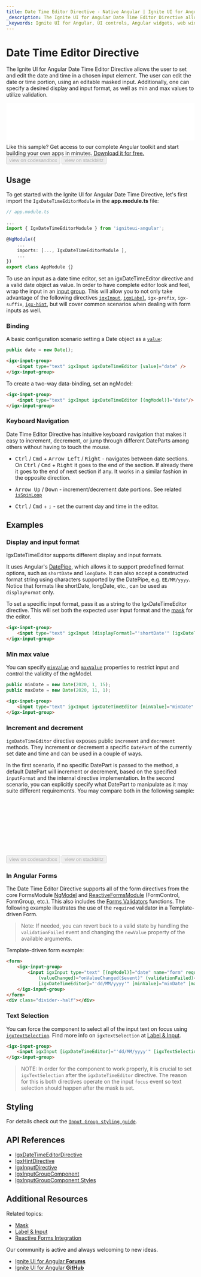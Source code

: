 ```yaml
---
title: Date Time Editor Directive - Native Angular | Ignite UI for Angular 
_description: The Ignite UI for Angular Date Time Editor Directive allows the user to handle date and time using a Date Object.
_keywords: Ignite UI for Angular, UI controls, Angular widgets, web widgets, UI widgets, Angular, Native Angular Components Suite, Native Angular Controls, Native Angular Components Library, Native Angular Components, Angular Date Time Editor Directive, Angular Date Time Directive control, Date Time Editor, Angular Date Time Directive
---
```


# Date Time Editor Directive
<p class="highlight">The Ignite UI for Angular Date Time Editor Directive allows the user to set and edit the date and time in a chosen input element. The user can edit the date or time portion, using an editable masked input. Additionally, one can specify a desired display and input format, as well as min and max values to utilize validation.</p>
<div class="divider"></div>

<div class="sample-container loading" style="height:100px">
    <iframe id="datetime-basic-iframe" src="{environment:demosBaseUrl}/scheduling/datetime-basic" width="100%" height="100%" seamless="" frameborder="0" onload="onSampleIframeContentLoaded(this);"></iframe>
</div>
<p style="margin: 0;padding-top: 0.5rem">Like this sample? Get access to our complete Angular toolkit and start building your own apps in minutes. <a class="no-external-icon mchNoDecorate trackCTA" target="_blank" href="https://www.infragistics.com/products/ignite-ui-angular/download" data-xd-ga-action="Download" data-xd-ga-label="Ignite UI for Angular">Download it for free.</a></p>
<div>
<button data-localize="codesandbox" disabled class="codesandbox-btn" data-iframe-id="datetime-basic-iframe" data-demos-base-url="{environment:demosBaseUrl}">view on codesandbox</button>
<button data-localize="stackblitz" disabled class="stackblitz-btn" data-iframe-id="datetime-basic-iframe" data-demos-base-url="{environment:demosBaseUrl}">view on stackblitz</button>
</div>
<div class="divider--half"></div>


## Usage
To get started with the Ignite UI for Angular Date Time Directive, let's first import the `IgxDateTimeEditorModule` in the **app.module.ts** file:

```typescript
// app.module.ts

...
import { IgxDateTimeEditorModule } from 'igniteui-angular';

@NgModule({
    ...
    imports: [..., IgxDateTimeEditorModule ],
    ...
})
export class AppModule {}
```


To use an input as a date time editor, set an igxDateTimeEditor directive and a valid date object as value. In order to have complete editor look and feel, wrap the input in an [input group](input-group.md). This will allow you to not only take advantage of the following directives [`igxInput`]({environment:angularApiUrl}/classes/igxinputdirective.html), [`igxLabel`]({environment:angularApiUrl}/classes/igxlabeldirective.html), `igx-prefix`, `igx-suffix`, [`igx-hint`]({environment:angularApiUrl}/classes/igxhintdirective.html), but will cover common scenarios when dealing with form inputs as well.

### Binding 
A basic configuration scenario setting a Date object as a [`value`]({environment:angularApiUrl}/classes/igxdatetimeeditordirective.html#value):
```typescript
public date = new Date();
```

```html
<igx-input-group>
    <input type="text" igxInput igxDateTimeEditor [value]="date" />
</igx-input-group>
```

To create a two-way data-binding, set an ngModel:
```html
<igx-input-group>
    <input type="text" igxInput igxDateTimeEditor [(ngModel)]="date"/>
</igx-input-group>
```
<div class="divider--half"></div>


### Keyboard Navigation
Date Time Editor Directive has intuitive keyboard navigation that makes it easy to increment, decrement, or jump through different DateParts among others without having to touch the mouse.

- <kbd>Ctrl</kbd> / <kbd>Cmd</kbd> + <kbd>Arrow Left</kbd> / <kbd>Right</kbd> - navigates between date sections. On <kbd>Ctrl</kbd> / <kbd>Cmd</kbd> + <kbd>Right</kbd> it goes to the end of the section. If already there it goes to the end of next section if any. It works in a similar fashion in the opposite direction.

- <kbd>Arrow Up</kbd> / <kbd>Down</kbd> - increment/decrement date portions. See related [`isSpinLoop`]({environment:angularApiUrl}/classes/igxdatetimeeditordirective.html#isspinloop)

- <kbd>Ctrl</kbd> / <kbd>Cmd</kbd> + <kbd>;</kbd> - set the current day and time in the editor.


## Examples

### Display and input format
IgxDateTimeEditor supports different display and input formats.

It uses Angular's [DatePipe](https://angular.io/api/common/DatePipe), which allows it to support predefined format options, such as `shortDate` and `longDate`. It can also accept a constructed format string using characters supported by the DatePipe, e.g. `EE/MM/yyyy`. Notice that formats like shortDate, longDate, etc., can be used as `displayFormat` only.

To set a specific input format, pass it as a string to the IgxDateTimeEditor directive. This will set both the expected user input format and the [mask](mask.md) for the editor.


```html
<igx-input-group>
    <input type="text" igxInput [displayFormat]="'shortDate'" [igxDateTimeEditor]="'dd/MM/yyyy'" [(ngModel)]="date"/>
</igx-input-group>
```

### Min max value
You can specify [`minValue`]({environment:angularApiUrl}/classes/igxdatetimeeditordirective.html#minvalue) and [`maxValue`]({environment:angularApiUrl}/classes/igxdatetimeeditordirective.html#maxvalue) properties to restrict input and control the validity of the ngModel.
```typescript
public minDate = new Date(2020, 1, 15);
public maxDate = new Date(2020, 11, 1);
``` 

```html
<igx-input-group>
    <input type="text" igxInput igxDateTimeEditor [minValue]="minDate" [maxValue]="maxDate" [(ngModel)]="date"/>
</igx-input-group>

```

### Increment and decrement
`igxDateTimeEditor` directive exposes public `increment` and `decrement` methods. They increment or decrement a specific `DatePart` of the currently set date and time and can be used in a couple of ways.

In the first scenario, if no specific DatePart is passed to the method, a default DatePart will increment or decrement, based on the specified `inputFormat` and the internal directive implementation.
In the second scenario, you can explicitly specify what DatePart to manipulate as it may suite different requirements.
You may compare both in the following sample:
<div class="sample-container loading" style="height:150px">
    <iframe id="datetime-advanced-iframe" data-src="{environment:demosBaseUrl}/scheduling/datetime-advanced" width="100%" height="100%" seamless frameBorder="0" class="lazyload"></iframe>
</div>
<div>
<button data-localize="codesandbox" disabled class="codesandbox-btn" data-iframe-id="datetime-advanced-iframe" data-demos-base-url="{environment:demosBaseUrl}">view on codesandbox</button>
<button data-localize="stackblitz" disabled class="stackblitz-btn" data-iframe-id="datetime-advanced-iframe" data-demos-base-url="{environment:demosBaseUrl}">view on stackblitz</button>
</div>
<div class="divider--half"></div>


### In Angular Forms
The Date Time Editor Directive supports all of the form directives from the core FormsModule [NgModel](https://angular.io/api/forms/NgModel) and [ReactiveFormsModule](https://angular.io/api/forms/ReactiveFormsModule) (FormControl, FormGroup, etc.). This also includes the [Forms Validators](https://angular.io/api/forms/Validators) functions. The following example illustrates the use of the `required` validator in a Template-driven Form.

> Note: If needed, you can revert back to a valid state by handling the `validationFailed` event and changing the `newValue` property of the available arguments.

Template-driven form example:
```html
<form>
    <igx-input-group>
        <input igxInput type="text" [(ngModel)]="date" name="form" required
            (valueChanged)="onValueChanged($event)" (validationFailed)="onValidationFailed($event)"
            [igxDateTimeEditor]="'dd/MM/yyyy'" [minValue]="minDate" [maxValue]="maxDate" [isSpinLoop]="false" />
    </igx-input-group>
</form>
<div class="divider--half"></div>
```

### Text Selection
You can force the component to select all of the input text on focus using [`igxTextSelection`]({environment:angularApiUrl}/classes/igxtextselectiondirective.html). Find more info on `igxTextSelection` at [Label & Input](label-input.md#focus--text-selection).

```html
<igx-input-group>
    <input igxInput [igxDateTimeEditor]="'dd/MM/yyyy'" [igxTextSelection]="true"/>
</igx-input-group>
```

> NOTE: In order for the component to work properly, it is crucial to set `igxTextSelection` after the `igxDateTimeEditor` directive. The reason for this is both directives operate on the input `focus` event so text selection should happen after the mask is set.

## Styling 
For details check out the [`Input Group styling guide`](input-group.md#styling).
<div class="divider--half"></div>

## API References
* [IgxDateTimeEditorDirective]({environment:angularApiUrl}/classes/igxdatetimeeditordirective.html)
* [IgxHintDirective]({environment:angularApiUrl}/classes/igxhintdirective.html)
* [IgxInputDirective]({environment:angularApiUrl}/classes/igxinputdirective.html)
* [IgxInputGroupComponent]({environment:angularApiUrl}/classes/igxinputgroupcomponent.html)
* [IgxInputGroupComponent Styles]({environment:sassApiUrl}/index.html#function-igx-input-group-theme)

<div class="divider--half"></div>


## Additional Resources
Related topics:
* [Mask](mask.md)
* [Label & Input](label-input.md)
* [Reactive Forms Integration](input-group-reactive-forms.md)


Our community is active and always welcoming to new ideas.
* [Ignite UI for Angular **Forums**](https://www.infragistics.com/community/forums/f/ignite-ui-for-angular)
* [Ignite UI for Angular **GitHub**](https://github.com/IgniteUI/igniteui-angular)
